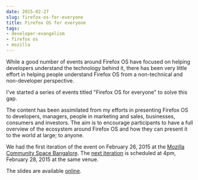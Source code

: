 ```yaml
---
date: 2015-02-27
slug: firefox-os-for-everyone
title: Firefox OS for everyone
tags:
- developer-evangelism
- firefox os
- mozilla
---
```


While a good number of events around Firefox OS have focused on helping developers understand the technology behind it, there has been very little effort in helping people understand Firefox OS from a non-technical and non-developer perspective.

I've started a series of events titled "Firefox OS for everyone" to solve this gap.<!-- more -->

The content has been assimilated from my efforts in presenting Firefox OS to developers, managers, people in marketing and sales, businesses, consumers and investors. The aim is to encourage participants to have a full overview of the ecosystem around Firefox OS and how they can present it to the world at large; to anyone.

We had the first iteration of the event on February 26, 2015 at the [Mozilla Community Space Bangalore](https://www.facebook.com/mozillabangalore). The [next iteration](https://events.mozspaces.org/e/888/20150228160000/firefox-os-for-everyone) is scheduled at 4pm, February 28, 2015 at the same venue.

The slides are available [online](http://www.slideshare.net/kaustavdm/fxos-foreveryone).
